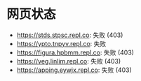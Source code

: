 # 网页状态
- https://stds.stpsc.repl.co: 失败 (403)
- https://ypto.tnpyv.repl.co: 失败
- https://figura.hpbmm.repl.co: 失败 (403)
- https://veg.linlim.repl.co: 失败 (403)
- https://apping.eywjx.repl.co: 失败 (403)
